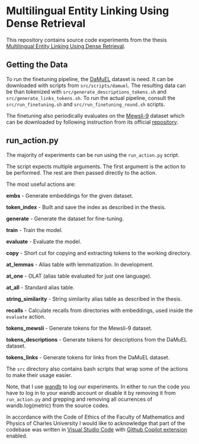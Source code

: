 # Multilingual Entity Linking Using Dense Retrieval

This repository contains source code experiments from the thesis [Multilingual Entity Linking Using Dense Retrieval](https://arxiv.org/abs/2406.16892).

## Getting the Data

To run the finetuning pipeline, the [DaMuEL](https://arxiv.org/abs/2306.09288) dataset is need.
It can be downloaded with scripts from `src/scripts/damuel`.
The resulting data can be than tokenized with `src/generate_descriptions_tokens.sh` and `src/generate_links_tokens.sh`.
To run the actual pipeline, consult the `src/run_finetuning.sh` and `src/run_finetuning_round.sh` scripts.

The finetuning also periodically evaluates on the [Mewsli-9](https://aclanthology.org/2020.emnlp-main.630/) dataset which can be downloaded by
following instruction from its official [repository](https://github.com/google-research/google-research/blob/master/dense_representations_for_entity_retrieval/mel/mewsli-9.md#get-mewsli-9-dataset).

## run_action.py

The majority of experiments can be run using the `run_action.py` script.

The script expects multiple arguments.
The first argument is the action to be performed.
The rest are then passed directly to the action.

The most useful actions are:

**embs** - Generate embeddings for the given dataset.

**token_index** - Built and save the index as described in the thesis.

**generate** - Generate the dataset for fine-tuning.

**train** - Train the model.

**evaluate** - Evaluate the model.

**copy** - Short cut for copying and extracting tokens to the working directory.

**at_lemmas** - Alias table with lemmatization. In development.

**at_one** - OLAT (alias table evaluated for just one language).

**at_all** - Standard alias table.

**string_similarity** - String similarity alias table as described in the thesis.

**recalls** - Calculate recalls from directories with embeddings, used inside the `evaluate` action.

**tokens_mewsli** - Generate tokens for the Mewsli-9 dataset.

**tokens_descriptions** - Generate tokens for descriptions from the DaMuEL dataset.

**tokens_links** - Generate tokens for links from the DaMuEL dataset.

The `src` directory also contains bash scripts that wrap some of the actions to make their usage easier.

Note, that I use [wandb](https://wandb.ai/home) to log our experiments. 
In either to run the code you have to log in to your wandb account or disable it by removing it from `run_action.py`
and grepping and removing all ocurrences of wandb.log(metric) from the source codes.

In accordance with the Code of Ethics of the Faculty of Mathematics and Physics of Charles University I would like to acknowledge that
part of the codebase was written in [Visual Studio
Code](https://code.visualstudio.com/) with [Github Copilot
extension](https://code.visualstudio.com/docs/copilot/overview) enabled.
